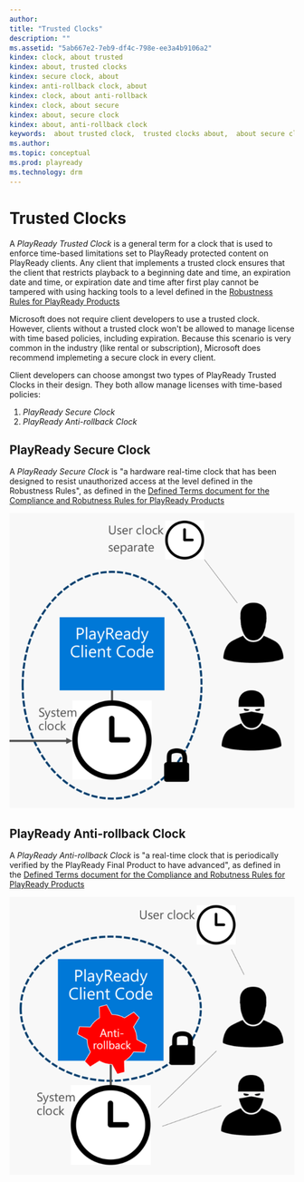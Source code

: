 ```yaml
---
author:
title: "Trusted Clocks"
description: ""
ms.assetid: "5ab667e2-7eb9-df4c-798e-ee3a4b9106a2"
kindex: clock, about trusted
kindex: about, trusted clocks
kindex: secure clock, about
kindex: anti-rollback clock, about
kindex: clock, about anti-rollback
kindex: clock, about secure
kindex: about, secure clock
kindex: about, anti-rollback clock
keywords:  about trusted clock,  trusted clocks about,  about secure clock,  about anti-rollback clock,  about anti-rollback clock,  about secure clock,  secure clock about,  anti-rollback clock about
ms.author:
ms.topic: conceptual
ms.prod: playready
ms.technology: drm
---
```



# Trusted Clocks


A *PlayReady Trusted Clock* is a general term for a clock that is used to enforce time-based limitations set to PlayReady protected content on PlayReady clients. Any client that implements a trusted clock ensures that the client that restricts playback to a beginning date and time, an expiration date and time, or expiration date and time after first play cannot be tampered with using hacking tools to a level defined in the [Robustness Rules for PlayReady Products](https://www.microsoft.com/playready/licensing/compliance/)

Microsoft does not require client developers to use a trusted clock. However, clients without a trusted clock won't be allowed to manage license with time based policies, including expiration. Because this scenario is very common in the industry (like rental or subscription), Microsoft does recommend implemeting a secure clock in every client.

Client developers can choose amongst two types of PlayReady Trusted Clocks in their design. They both allow manage licenses with time-based policies:
1. *PlayReady Secure Clock*
2. *PlayReady Anti-rollback Clock*


## PlayReady Secure Clock
A *PlayReady Secure Clock* is "a hardware real-time clock that has been designed to resist unauthorized access at the level defined in the Robustness Rules", as defined in the [Defined Terms document for the Compliance and Robutness Rules for PlayReady Products](https://www.microsoft.com/playready/licensing/compliance/) 

![PlayReady Secure Clock](../images/secure_clock.png)


## PlayReady Anti-rollback Clock
A *PlayReady Anti-rollback Clock* is "a real-time clock that is periodically verified by the PlayReady Final Product to have advanced", as defined in the [Defined Terms document for the Compliance and Robutness Rules for PlayReady Products](https://www.microsoft.com/playready/licensing/compliance/) 

![PlayReady Anti-rollback Clock](../images/anti_rollback_clock.png)
